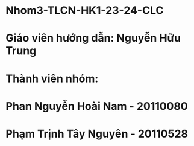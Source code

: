 # Nhom3-TLCN-HK1-23-24-CLC
# Giáo viên hướng dẫn: Nguyễn Hữu Trung
# Thành viên nhóm: 
# Phan Nguyễn Hoài Nam - 20110080
# Phạm Trịnh Tây Nguyên - 20110528

